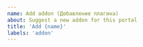 ```yaml
---
name: Add addon (Добавление плагина)
about: Suggest a new addon for this portal
title: 'Add {name}'
labels: 'addon'
---
```

